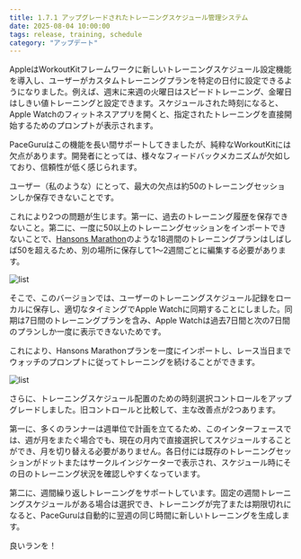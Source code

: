 ```yaml
---
title: 1.7.1 アップグレードされたトレーニングスケジュール管理システム
date: 2025-08-04 10:00:00
tags: release, training, schedule
category: "アップデート"
---
```


AppleはWorkoutKitフレームワークに新しいトレーニングスケジュール設定機能を導入し、ユーザーがカスタムトレーニングプランを特定の日付に設定できるようになりました。例えば、週末に来週の火曜日はスピードトレーニング、金曜日はしきい値トレーニングと設定できます。スケジュールされた時刻になると、Apple Watchのフィットネスアプリを開くと、指定されたトレーニングを直接開始するためのプロンプトが表示されます。

PaceGuruはこの機能を長い間サポートしてきましたが、純粋なWorkoutKitには欠点があります。開発者にとっては、様々なフィードバックメカニズムが欠如しており、信頼性が低く感じられます。

ユーザー（私のような）にとって、最大の欠点は約50のトレーニングセッションしか保存できないことです。

これにより2つの問題が生じます。第一に、過去のトレーニング履歴を保存できないこと。第二に、一度に50以上のトレーニングセッションをインポートできないことで、[Hansons Marathon](https://paceguru.app/plans/hanson?lang=en)のような18週間のトレーニングプランはしばしば50を超えるため、別の場所に保存して1〜2週間ごとに編集する必要があります。

![list](/blog/en/images/schedule/list.jpeg)

そこで、このバージョンでは、ユーザーのトレーニングスケジュール記録をローカルに保存し、適切なタイミングでApple Watchに同期することにしました。同期は7日間のトレーニングプランを含み、Apple Watchは過去7日間と次の7日間のプランしか一度に表示できないためです。

これにより、Hansons Marathonプランを一度にインポートし、レース当日までウォッチのプロンプトに従ってトレーニングを続けることができます。

![list](/blog/en/images/schedule/input.jpeg)

さらに、トレーニングスケジュール配置のための時刻選択コントロールをアップグレードしました。旧コントロールと比較して、主な改善点が2つあります。

第一に、多くのランナーは週単位で計画を立てるため、このインターフェースでは、週が月をまたぐ場合でも、現在の月内で直接選択してスケジュールすることができ、月を切り替える必要がありません。各日付には既存のトレーニングセッションがドットまたはサークルインジケーターで表示され、スケジュール時にその日のトレーニング状況を確認しやすくなっています。

第二に、週間繰り返しトレーニングをサポートしています。固定の週間トレーニングスケジュールがある場合は選択でき、トレーニングが完了または期限切れになると、PaceGuruは自動的に翌週の同じ時間に新しいトレーニングを生成します。

良いランを！
